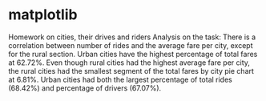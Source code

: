 # matplotlib
Homework on cities, their drives and riders
Analysis on the task:
There is a correlation between number of rides and the average fare per city, except for the rural section.
Urban cities have the highest percentage of total fares at 62.72%.
Even though rural cities had the highest average fare per city, the rural cities had the smallest segment of the total fares by city pie chart at 6.81%.
Urban cities had both the largest percentage of total rides (68.42%) and percentage of drivers (67.07%).
